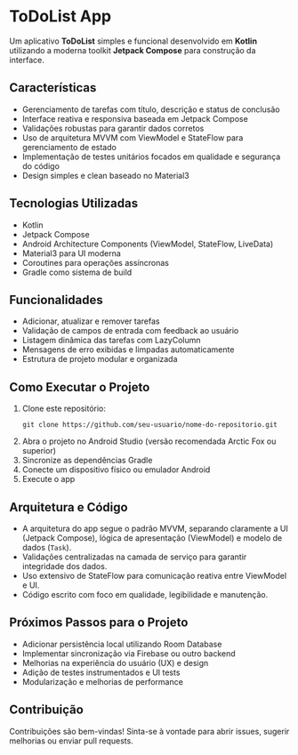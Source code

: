 # ToDoList App

Um aplicativo **ToDoList** simples e funcional desenvolvido em **Kotlin** utilizando a moderna toolkit **Jetpack Compose** para construção da interface.

## Características

- Gerenciamento de tarefas com título, descrição e status de conclusão
- Interface reativa e responsiva baseada em Jetpack Compose
- Validações robustas para garantir dados corretos
- Uso de arquitetura MVVM com ViewModel e StateFlow para gerenciamento de estado
- Implementação de testes unitários focados em qualidade e segurança do código
- Design simples e clean baseado no Material3

## Tecnologias Utilizadas

- Kotlin
- Jetpack Compose
- Android Architecture Components (ViewModel, StateFlow, LiveData)
- Material3 para UI moderna
- Coroutines para operações assíncronas
- Gradle como sistema de build

## Funcionalidades

- Adicionar, atualizar e remover tarefas
- Validação de campos de entrada com feedback ao usuário
- Listagem dinâmica das tarefas com LazyColumn
- Mensagens de erro exibidas e limpadas automaticamente
- Estrutura de projeto modular e organizada

## Como Executar o Projeto

1. Clone este repositório:
   ```
   git clone https://github.com/seu-usuario/nome-do-repositorio.git
   ```
2. Abra o projeto no Android Studio (versão recomendada Arctic Fox ou superior)
3. Sincronize as dependências Gradle
4. Conecte um dispositivo físico ou emulador Android
5. Execute o app

## Arquitetura e Código

- A arquitetura do app segue o padrão MVVM, separando claramente a UI (Jetpack Compose), lógica de apresentação (ViewModel) e modelo de dados (`Task`).
- Validações centralizadas na camada de serviço para garantir integridade dos dados.
- Uso extensivo de StateFlow para comunicação reativa entre ViewModel e UI.
- Código escrito com foco em qualidade, legibilidade e manutenção.

## Próximos Passos para o Projeto

- Adicionar persistência local utilizando Room Database
- Implementar sincronização via Firebase ou outro backend
- Melhorias na experiência do usuário (UX) e design
- Adição de testes instrumentados e UI tests
- Modularização e melhorias de performance

## Contribuição

Contribuições são bem-vindas! Sinta-se à vontade para abrir issues, sugerir melhorias ou enviar pull requests.

